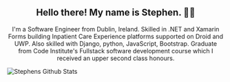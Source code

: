 <h2 align="center">Hello there! My name is Stephen. 👋🤓</h2>
<p align="center">I'm a Software Engineer from Dublin, Ireland.
Skilled in .NET and Xamarin Forms building Inpatient Care Experience platforms supported on Droid and UWP. Also skilled with Django, python, JavaScript, Bootstrap.
  Graduate from Code Institute's Fullstack software development course which I received an upper second class honours.
</p>


![Stephens Github Stats](https://github-readme-stats.vercel.app/api?username=nemixu&theme=tokyonight)

<!--
**nemixu/nemixu** is a ✨ _special_ ✨ repository because its `README.md` (this file) appears on your GitHub profile.

Here are some ideas to get you started:

- 🔭 I’m currently working on ...
- 🌱 I’m currently learning ...
- 👯 I’m looking to collaborate on ...
- 🤔 I’m looking for help with ...
- 💬 Ask me about ...
- 📫 How to reach me: ...
- 😄 Pronouns: ...
- ⚡ Fun fact: ...
-->
